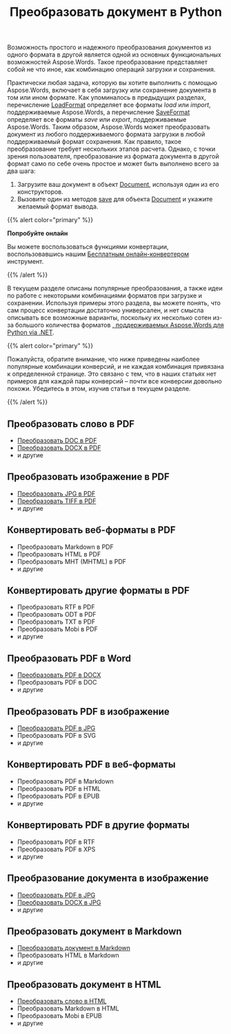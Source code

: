 ﻿---
title: Преобразовать документ в Python
second_title: Aspose.Words для Python via .NET
articleTitle: Преобразование документа
linktitle: Преобразование документа
type: docs
url: /ru/python-net/convert-a-document/
weight: 30
description: "Легко конвертируйте документы из одного формата в другой с помощью Python. Вы можете работать со всеми наиболее популярными форматами, такими как Microsoft Word, такие как DOCX или DOC, форматы OpenDocument, такие как ODT или OTT, веб-форматы, такие как HTML или XHTML, текстовые форматы, такие как MarkDown или TXT и другие."
keywords: "convert a document python, convert documents from one format to another python, convert to markdown python, convert pdf to docx python, convert docx to pdf python, convert doc to pdf python, convert a document Aspose for Python"
timestamp: 2024-01-27-14-07-04
---

Возможность простого и надежного преобразования документов из одного формата в другой является одной из основных функциональных возможностей Aspose.Words. Такое преобразование представляет собой не что иное, как комбинацию операций загрузки и сохранения.

Практически любая задача, которую вы хотите выполнить с помощью Aspose.Words, включает в себя загрузку или сохранение документа в том или ином формате. Как упоминалось в предыдущих разделах, перечисление [LoadFormat](https://reference.aspose.com/words/python-net/aspose.words/loadformat/) определяет все форматы *load* или *import*, поддерживаемые Aspose.Words, а перечисление [SaveFormat](https://reference.aspose.com/words/python-net/aspose.words/saveformat/) определяет все форматы *save* или *export*, поддерживаемые Aspose.Words. Таким образом, Aspose.Words может преобразовать документ из любого поддерживаемого формата загрузки в любой поддерживаемый формат сохранения. Как правило, такое преобразование требует нескольких этапов расчета. Однако, с точки зрения пользователя, преобразование из формата документа в другой формат само по себе очень простое и может быть выполнено всего за два шага:

1. Загрузите ваш документ в объект [Document](https://reference.aspose.com/words/python-net/aspose.words/document/), используя один из его конструкторов.
1. Вызовите один из методов [save](https://reference.aspose.com/words/python-net/aspose.words/document/save/) для объекта [Document](https://reference.aspose.com/words/python-net/aspose.words/document/) и укажите желаемый формат вывода.

{{% alert color="primary" %}}

**Попробуйте онлайн**

Вы можете воспользоваться функциями конвертации, воспользовавшись нашим [Бесплатным онлайн-конвертером](https://products.aspose.app/words/conversion) инструмент.

{{% /alert %}}

В текущем разделе описаны популярные преобразования, а также идеи по работе с некоторыми комбинациями форматов при загрузке и сохранении. Используя примеры этого раздела, вы можете понять, что сам процесс конвертации достаточно универсален, и нет смысла описывать все возможные варианты, поскольку их несколько сотен из-за большого количества форматов [, поддерживаемых Aspose.Words для Python via .NET](/words/python-net/supported-document-formats/).

{{% alert color="primary" %}}

Пожалуйста, обратите внимание, что ниже приведены наиболее популярные комбинации конверсий, и не каждая комбинация привязана к определенной странице. Это связано с тем, что в наших статьях нет примеров для каждой пары конверсий – почти все конверсии довольно похожи. Убедитесь в этом, изучив статьи в текущем разделе.

{{% /alert %}}

<div class="row">
	<div class="col-md-4">
		<h2>Преобразовать слово в PDF</h2>
			<ul>
				<li><a href="/words/python-net/convert-a-document-to-pdf/#converting-doc-or-docx-to-pdf">Преобразовать DOC в PDF</a></li>
				<li><a href="/words/python-net/convert-a-document-to-pdf/#converting-doc-or-docx-to-pdf">Преобразовать DOCX в PDF</a></li>
				<li>и другие</li>
			</ul>
		<h2>Преобразовать изображение в PDF</h2>
			<ul>
				<li><a href="/words/python-net/convert-a-document-to-pdf/#convert-an-image-to-pdf">Преобразовать JPG в PDF</a></li>
				<li><a href="/words/python-net/convert-a-document-to-pdf/#convert-an-image-to-pdf">Преобразовать TIFF в PDF</a></li>
				<li>и другие</li>
			</ul>
		<h2>Конвертировать веб-форматы в PDF</h2>
			<ul>
				<li>Преобразовать Markdown в PDF</li>
				<li>Преобразовать HTML в PDF</li>
				<li>Преобразовать MHT (MHTML) в PDF</li>
				<li>и другие</li>
			</ul>
		<h2>Конвертировать другие форматы в PDF</h2>
			<ul>
				<li>Преобразовать RTF в PDF</li>
				<li>Преобразовать ODT в PDF</li>
				<li>Преобразовать TXT в PDF</li>
				<li>Преобразовать Mobi в PDF</li>
				<li>и другие</li>
			</ul>
	</div>
	<div class="col-md-4">
		<h2>Преобразовать PDF в Word</h2>
			<ul>
				<li><a href="/words/python-net/convert-pdf-to-other-document-formats/">Преобразовать PDF в DOCX</a></li>
        <li>Преобразовать PDF в DOC</li>
				<li>и другие</li>
			</ul>
		<h2>Преобразовать PDF в изображение</h2>
			<ul>
				<li><a href="/words/python-net/convert-a-document-to-an-image/">Преобразовать PDF в JPG</a></li>
        <li>Преобразовать PDF в SVG</li>
				<li>и другие</li>
			</ul>
		<h2>Конвертировать PDF в веб-форматы</h2>
			<ul>
        <li>Преобразовать PDF в Markdown</li>
				<li>Преобразовать PDF в HTML</li>
				<li>Преобразовать PDF в EPUB</li>
				<li>и другие</li>
			</ul>
		<h2>Конвертировать PDF в другие форматы</h2>
			<ul>
				<li>Преобразовать PDF в RTF</li>
				<li>Преобразовать PDF в XPS</li>
				<li>и другие</li>
			</ul>
	</div>
	<div class="col-md-4">
		<h2>Преобразование документа в изображение</h2>
			<ul>
				<li><a href="/words/python-net/convert-a-document-to-an-image/">Преобразовать PDF в JPG</a></li>
				<li><a href="/words/python-net/convert-a-document-to-an-image/">Преобразовать DOCX в JPG</a></li>
				<li>и другие</li>
			</ul>
		<h2>Преобразовать документ в Markdown</h2>
			<ul>
				<li><a href="/words/python-net/convert-a-document-to-markdown/">Преобразовать документ в Markdown</a></li>
				<li>Преобразовать HTML в Markdown</li>
				<li>и другие</li>
			</ul>
		<h2>Преобразовать документ в HTML</h2>
			<ul>
				<li><a href="/words/python-net/convert-a-document-to-html-mhtml-or-epub/#convert-a-document">Преобразовать слово в HTML</a></li>
				<li>Преобразовать Markdown в HTML</li>
				<li>Преобразовать Mobi в EPUB</li>
				<li>и другие</li>
			</ul>
	</div>
</div>
